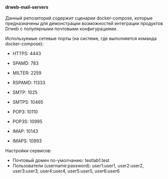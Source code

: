 #### drweb-mail-servers

Данный репозиторий содержит сценарии docker-compose, которые предназначены для демонстрации возможностей интеграции продуктов Drweb c популярными почтовыми конфигурациями.

Используемые сетевые порты (на системе, где выполняется команда docker-compose):
  
* HTTPS: 4443
  
* SPAMD:  783
* MILTER: 2259
* RSPAMD: 11333

* SMTP:  1025
* SMTPS: 10465
* POP3:  10110
* POP3S: 10995
* IMAP:  10143
* IMAPS: 10993

Настройки сервисов:

* Почтовый домен по-умолчанию: testlab1.test  
* Пользователи (username:password): user1:user1, user2:user2, user3:user3, user4:user4, user5:user5, user6:user6
